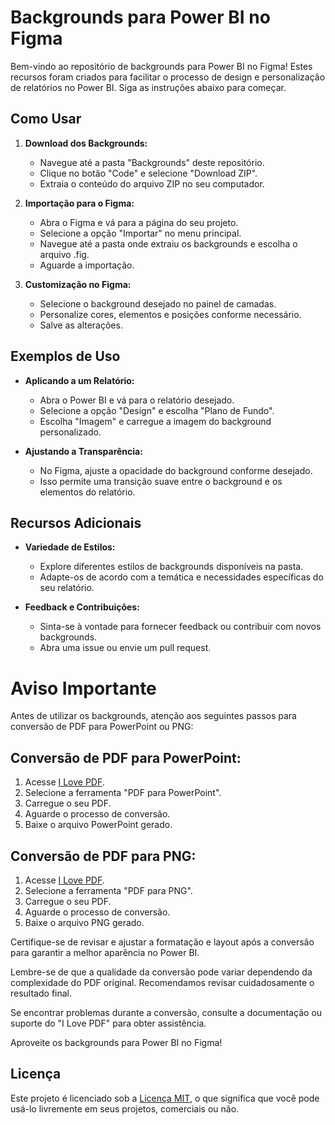 # Backgrounds para Power BI no Figma

Bem-vindo ao repositório de backgrounds para Power BI no Figma! Estes recursos foram criados para facilitar o processo de design e personalização de relatórios no Power BI. Siga as instruções abaixo para começar.

## Como Usar

1. **Download dos Backgrounds:**
   - Navegue até a pasta "Backgrounds" deste repositório.
   - Clique no botão "Code" e selecione "Download ZIP".
   - Extraia o conteúdo do arquivo ZIP no seu computador.

2. **Importação para o Figma:**
   - Abra o Figma e vá para a página do seu projeto.
   - Selecione a opção "Importar" no menu principal.
   - Navegue até a pasta onde extraiu os backgrounds e escolha o arquivo .fig.
   - Aguarde a importação.

3. **Customização no Figma:**
   - Selecione o background desejado no painel de camadas.
   - Personalize cores, elementos e posições conforme necessário.
   - Salve as alterações.

## Exemplos de Uso

- **Aplicando a um Relatório:**
  - Abra o Power BI e vá para o relatório desejado.
  - Selecione a opção "Design" e escolha "Plano de Fundo".
  - Escolha "Imagem" e carregue a imagem do background personalizado.

- **Ajustando a Transparência:**
  - No Figma, ajuste a opacidade do background conforme desejado.
  - Isso permite uma transição suave entre o background e os elementos do relatório.

## Recursos Adicionais

- **Variedade de Estilos:**
  - Explore diferentes estilos de backgrounds disponíveis na pasta.
  - Adapte-os de acordo com a temática e necessidades específicas do seu relatório.

- **Feedback e Contribuições:**
  - Sinta-se à vontade para fornecer feedback ou contribuir com novos backgrounds.
  - Abra uma issue ou envie um pull request.

# Aviso Importante

Antes de utilizar os backgrounds, atenção aos seguintes passos para conversão de PDF para PowerPoint ou PNG:

## Conversão de PDF para PowerPoint:

1. Acesse [I Love PDF](https://www.ilovepdf.com/pt).
2. Selecione a ferramenta "PDF para PowerPoint".
3. Carregue o seu PDF.
4. Aguarde o processo de conversão.
5. Baixe o arquivo PowerPoint gerado.

## Conversão de PDF para PNG:

1. Acesse [I Love PDF](https://www.ilovepdf.com/pt).
2. Selecione a ferramenta "PDF para PNG".
3. Carregue o seu PDF.
4. Aguarde o processo de conversão.
5. Baixe o arquivo PNG gerado.

Certifique-se de revisar e ajustar a formatação e layout após a conversão para garantir a melhor aparência no Power BI.

Lembre-se de que a qualidade da conversão pode variar dependendo da complexidade do PDF original. Recomendamos revisar cuidadosamente o resultado final.

Se encontrar problemas durante a conversão, consulte a documentação ou suporte do "I Love PDF" para obter assistência.

Aproveite os backgrounds para Power BI no Figma!

## Licença

Este projeto é licenciado sob a [Licença MIT](LICENSE), o que significa que você pode usá-lo livremente em seus projetos, comerciais ou não.
